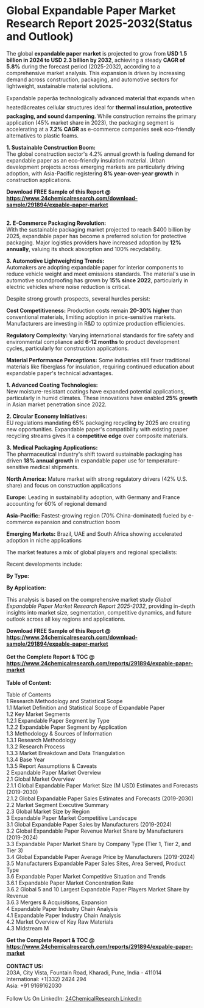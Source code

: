 <h1>Global Expandable Paper Market Research Report 2025-2032(Status and Outlook)</h1><p>The global <strong>expandable paper market</strong> is projected to grow from <strong>USD 1.5 billion in 2024 to USD 2.3 billion by 2032</strong>, achieving a steady <strong>CAGR of 5.8%</strong> during the forecast period (2025-2032), according to a comprehensive market analysis. This expansion is driven by increasing demand across construction, packaging, and automotive sectors for lightweight, sustainable material solutions.</p><p>Expandable paperâa technologically advanced material that expands when heatedâcreates cellular structures ideal for <strong>thermal insulation, protective packaging, and sound dampening</strong>. While construction remains the primary application (45% market share in 2023), the packaging segment is accelerating at a <strong>7.2% CAGR</strong> as e-commerce companies seek eco-friendly alternatives to plastic foams.</p><p><strong>1. Sustainable Construction Boom:</strong><br>
The global construction sector's 4.2% annual growth is fueling demand for expandable paper as an eco-friendly insulation material. Urban development projects across emerging markets are particularly driving adoption, with Asia-Pacific registering <strong>8% year-over-year growth</strong> in construction applications.</p><div><b>Download FREE Sample of this Report @ 
            <a href="https://www.24chemicalresearch.com/download-sample/291894/expable-paper-market">
            https://www.24chemicalresearch.com/download-sample/291894/expable-paper-market</a></b></div><br><p><strong>2. E-Commerce Packaging Revolution:</strong><br>
With the sustainable packaging market projected to reach $400 billion by 2025, expandable paper has become a preferred solution for protective packaging. Major logistics providers have increased adoption by <strong>12% annually</strong>, valuing its shock absorption and 100% recyclability.</p><p><strong>3. Automotive Lightweighting Trends:</strong><br>
Automakers are adopting expandable paper for interior components to reduce vehicle weight and meet emissions standards. The material's use in automotive soundproofing has grown by <strong>15% since 2022</strong>, particularly in electric vehicles where noise reduction is critical.</p><p>Despite strong growth prospects, several hurdles persist:</p><p><strong>Cost Competitiveness:</strong> Production costs remain <strong>20-30% higher</strong> than conventional materials, limiting adoption in price-sensitive markets. Manufacturers are investing in R&amp;D to optimize production efficiencies.</p><p><strong>Regulatory Complexity:</strong> Varying international standards for fire safety and environmental compliance add <strong>6-12 months</strong> to product development cycles, particularly for construction applications.</p><p><strong>Material Performance Perceptions:</strong> Some industries still favor traditional materials like fiberglass for insulation, requiring continued education about expandable paper's technical advantages.</p><p><strong>1. Advanced Coating Technologies:</strong><br>
New moisture-resistant coatings have expanded potential applications, particularly in humid climates. These innovations have enabled <strong>25% growth</strong> in Asian market penetration since 2022.</p><p><strong>2. Circular Economy Initiatives:</strong><br>
EU regulations mandating 65% packaging recycling by 2025 are creating new opportunities. Expandable paper's compatibility with existing paper recycling streams gives it a <strong>competitive edge</strong> over composite materials.</p><p><strong>3. Medical Packaging Applications:</strong><br>
The pharmaceutical industry's shift toward sustainable packaging has driven <strong>18% annual growth</strong> in expandable paper use for temperature-sensitive medical shipments.</p><p><strong>North America:</strong> Mature market with strong regulatory drivers (42% U.S. share) and focus on construction applications</p><p><strong>Europe:</strong> Leading in sustainability adoption, with Germany and France accounting for 60% of regional demand</p><p><strong>Asia-Pacific:</strong> Fastest-growing region (70% China-dominated) fueled by e-commerce expansion and construction boom</p><p><strong>Emerging Markets:</strong> Brazil, UAE and South Africa showing accelerated adoption in niche applications</p><p>The market features a mix of global players and regional specialists:</p><p>Recent developments include:</p><p><strong>By Type:</strong></p><p><strong>By Application:</strong></p><p>This analysis is based on the comprehensive market study <em>Global Expandable Paper Market Research Report 2025-2032</em>, providing in-depth insights into market size, segmentation, competitive dynamics, and future outlook across all key regions and applications.</p><div><b>Download FREE Sample of this Report @ 
            <a href="https://www.24chemicalresearch.com/download-sample/291894/expable-paper-market">
            https://www.24chemicalresearch.com/download-sample/291894/expable-paper-market</a></b></div><br><div><b>Get the Complete Report & TOC @ 
            <a href="https://www.24chemicalresearch.com/reports/291894/expable-paper-market">
            https://www.24chemicalresearch.com/reports/291894/expable-paper-market</a></b></div><br>
            <b>Table of Content:</b><p>Table of Contents<br />
1 Research Methodology and Statistical Scope<br />
1.1 Market Definition and Statistical Scope of Expandable Paper<br />
1.2 Key Market Segments<br />
1.2.1 Expandable Paper Segment by Type<br />
1.2.2 Expandable Paper Segment by Application<br />
1.3 Methodology & Sources of Information<br />
1.3.1 Research Methodology<br />
1.3.2 Research Process<br />
1.3.3 Market Breakdown and Data Triangulation<br />
1.3.4 Base Year<br />
1.3.5 Report Assumptions & Caveats<br />
2 Expandable Paper Market Overview<br />
2.1 Global Market Overview<br />
2.1.1 Global Expandable Paper Market Size (M USD) Estimates and Forecasts (2019-2030)<br />
2.1.2 Global Expandable Paper Sales Estimates and Forecasts (2019-2030)<br />
2.2 Market Segment Executive Summary<br />
2.3 Global Market Size by Region<br />
3 Expandable Paper Market Competitive Landscape<br />
3.1 Global Expandable Paper Sales by Manufacturers (2019-2024)<br />
3.2 Global Expandable Paper Revenue Market Share by Manufacturers (2019-2024)<br />
3.3 Expandable Paper Market Share by Company Type (Tier 1, Tier 2, and Tier 3)<br />
3.4 Global Expandable Paper Average Price by Manufacturers (2019-2024)<br />
3.5 Manufacturers Expandable Paper Sales Sites, Area Served, Product Type<br />
3.6 Expandable Paper Market Competitive Situation and Trends<br />
3.6.1 Expandable Paper Market Concentration Rate<br />
3.6.2 Global 5 and 10 Largest Expandable Paper Players Market Share by Revenue<br />
3.6.3 Mergers & Acquisitions, Expansion<br />
4 Expandable Paper Industry Chain Analysis<br />
4.1 Expandable Paper Industry Chain Analysis<br />
4.2 Market Overview of Key Raw Materials<br />
4.3 Midstream M</p><div><b>Get the Complete Report & TOC @ 
            <a href="https://www.24chemicalresearch.com/reports/291894/expable-paper-market">
            https://www.24chemicalresearch.com/reports/291894/expable-paper-market</a></b></div><br><b>CONTACT US:</b><br>
            203A, City Vista, Fountain Road, Kharadi, Pune, India - 411014<br>
            International: +1(332) 2424 294<br>
            Asia: +91 9169162030 <br><br>
            Follow Us On LinkedIn: <a href="https://www.linkedin.com/company/24chemicalresearch/">24ChemicalResearch LinkedIn</a>